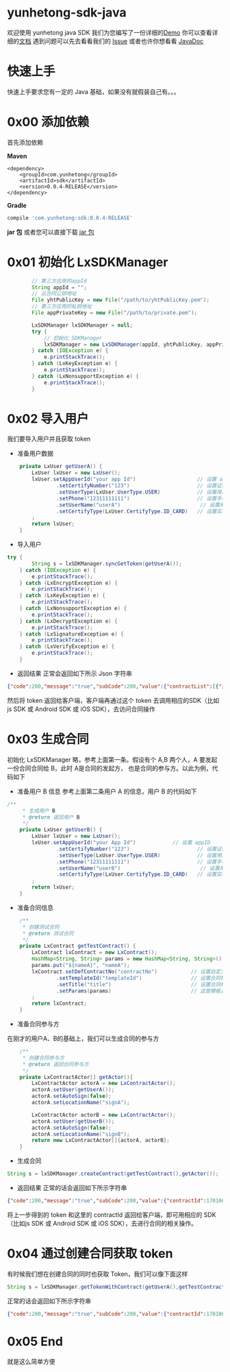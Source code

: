 # yunhetong-sdk-java
欢迎使用 yunhetong java SDK
我们为您编写了一份详细的[Demo](https://github.com/lvxunDev/yunhetong-java-sdk-demo)
你可以查看详细的[文档](https://github.com/lvxunDev/yunhetong-sdk-java/wiki)
遇到问题可以先去看看我们的 [Issue](https://github.com/lvxunDev/yunhetong-sdk-java/issues)
或者也许你想看看 [JavaDoc](https://lvxundev.github.io/yunhetong-sdk-java/javaDoc.html)

# 快速上手

快速上手要求您有一定的 Java 基础，如果没有就假装自己有。。。

# 0x00 添加依赖
首先添加依赖

**Maven**
```maven
<dependency>
    <groupId>com.yunhetong</groupId>
    <artifactId>sdk</artifactId>
    <version>0.0.4-RELEASE</version>
</dependency>
```

**Gradle**
```gradle
compile 'com.yunhetong:sdk:0.0.4-RELEASE'
```

**jar 包**
或者您可以直接下载 [jar 包](https://search.maven.org/remotecontent?filepath=com/yunhetong/sdk/0.0.4-RELEASE/sdk-0.0.4-RELEASE.jar)


# 0x01 初始化 LxSDKManager
```java
        // 第三方应用的appId
        String appId = "";
        // 云合同公钥地址
        File yhtPublicKey = new File("/path/to/yhtPublicKey.pem");
        // 第三方应用的私钥地址
        File appPrivateKey = new File("/path/to/private.pem");

        LxSDKManager lxSDKManager = null;
        try {
            // 初始化 SDKManager
            lxSDKManager = new LxSDKManager(appId, yhtPublicKey, appPrivateKey);
        } catch (IOException e) {
            e.printStackTrace();
        } catch (LxKeyException e) {
            e.printStackTrace();
        } catch (LxNonsupportException e) {
            e.printStackTrace();
        }
```


# 0x02 导入用户
我们要导入用户并且获取 token
- 准备用户数据

```java
    private LxUser getUserA() {
        LxUser lxUser = new LxUser();
        lxUser.setAppUserId("your app Id")                    // 设置 appID
                .setCertifyNumber("123")                      // 设置证件号码
                .setUserType(LxUser.UserType.USER)            // 设置用户类型
                .setPhone("12311111111")                      // 设置手机号码
                .setUserName("userA")                          // 设置用户名
                .setCertifyType(LxUser.CertifyType.ID_CARD)   // 设置实名认证类型
        ;
        return lxUser;
    }
```

- 导入用户

```java
try {
        String s = lxSDKManager.syncGetToken(getUserA());
    } catch (IOException e) {
        e.printStackTrace();
    } catch (LxEncryptException e) {
        e.printStackTrace();
    } catch (LxKeyException e) {
        e.printStackTrace();
    } catch (LxNonsupportException e) {
        e.printStackTrace();
    } catch (LxDecryptException e) {
        e.printStackTrace();
    } catch (LxSignatureException e) {
        e.printStackTrace();
    } catch (LxVerifyException e) {
        e.printStackTrace();
    }
```

- 返回结果
正常会返回如下所示 Json 字符串

```json
{"code":200,"message":"true","subCode":200,"value":{"contractList":[{"id":1701061349385004,"status":"签署中","title":"测试合同标题40"},{"id":1701031046255028,"status":"签署中","title":"测试合同标题25"}],"token":"TGT-31356-4FZDJcQR3yK4IiaWIafnxQY0QAIoAI0SP6jja0VFY65PJ1S2W4-cas01.example.org"}}
```

然后将 token 返回给客户端，客户端再通过这个 token 去调用相应的SDK（比如js SDK 或 Android SDK 或 iOS SDK），去访问合同操作

# 0x03 生成合同
初始化 LxSDKManager 略，参考上面第一条。假设有个 A,B 两个人，A 要发起一份合同合同给 B，此时 A是合同的发起方， 也是合同的参与方。以此为例，代码如下
- 准备用户 B 信息
参考上面第二条用户 A 的信息，用户 B 的代码如下

```java
/**
     * 生成用户 B
     * @return 返回用户 B
     */
    private LxUser getUserB() {
        LxUser lxUser = new LxUser();
        lxUser.setAppUserId("your App Id")            // 设置 appID
                .setCertifyNumber("123")                      // 设置证件号码
                .setUserType(LxUser.UserType.USER)            // 设置用户类型
                .setPhone("12311111111")                      // 设置手机号码
                .setUserName("userB")                          // 设置用户名
                .setCertifyType(LxUser.CertifyType.ID_CARD)   // 设置实名认证类型
        ;
        return lxUser;
    }
```

- 准备合同信息

```java
    /**
     * 创建测试合同
     * @return 测试合同
     */
    private LxContract getTestContract() {
        LxContract lxContract = new LxContract();
        HashMap<String, String> params = new HashMap<String, String>();
        params.put("${nameA}", "nameA");
        lxContract.setDefContractNo("contractNo")           // 设置自定义合同编号
                .setTemplateId("templateId")                // 设置合同模板 Id
                .setTitle("title")                          // 设置合同标题
                .setParams(params)                          // 这是模板占位符
        ;
        return lxContract;
    }
```
- 准备合同参与方

在刚才的用户A、B的基础上，我们可以生成合同的参与方

```java
    /**
     * 创建合同参与方
     * @return 返回合同参与方
     */
    private LxContractActor[] getActor(){
        LxContractActor actorA = new LxContractActor();
        actorA.setUser(getUserA());
        actorA.setAutoSign(false);
        actorA.setLocationName("signA");

        LxContractActor actorB = new LxContractActor();
        actorA.setUser(getUserB());
        actorA.setAutoSign(false);
        actorA.setLocationName("signB");
        return new LxContractActor[]{actorA, actorB};
    }
```

- 生成合同

```java
String s = lxSDKManager.createContract(getTestContract(),getActor());
```

- 返回结果
正常的话会返回如下所示字符串

```json
{"code":200,"message":"true","subCode":200,"value":{"contractId":1701061352090008}}
```
将上一步得到的 token 和这里的 contractId 返回给客户端，即可用相应的 SDK（比如js SDK 或 Android SDK 或 iOS SDK），去进行合同的相关操作。

# 0x04 通过创建合同获取 token
有时候我们想在创建合同的同时也获取 Token，我们可以像下面这样
```java
String s = lxSDKManager.getTokenWithContract(getUserA(),getTestContract(),getActor());
```

正常的话会返回如下所示字符串

```json
{"code":200,"message":"true","subCode":200,"value":{"contractId":1701061349385004,"token":"TGT-31353-vpnotTbYFJ5wXoTUDzjSD9eVqZfzx9RZIsUhqGcEL5kjRcS6V6-cas01.example.org"}}

```

# 0x05 End
就是这么简单方便